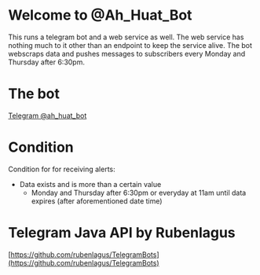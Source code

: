 # Welcome to @Ah_Huat_Bot
This runs a telegram bot and a web service as well. The web service has nothing much to it other than an endpoint to keep the service alive. The bot webscraps data and pushes messages to subscribers every Monday and Thursday after 6:30pm.

# The bot
[Telegram @ah_huat_bot](https://t.me/ah_huat_bot)

# Condition
Condition for for receiving alerts:
- Data exists and is more than a certain value
    - Monday and Thursday after 6:30pm or everyday at 11am until data expires (after aforementioned date time)
    

# Telegram Java API by Rubenlagus
[https://github.com/rubenlagus/TelegramBots](https://github.com/rubenlagus/TelegramBots)